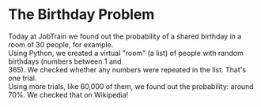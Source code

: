 <h1>The Birthday Problem</h1>
Today at JobTrain we found out the probability of a shared birthday in a room of 30 people, for example. </br>
Using Python, we created a virtual "room" (a list) of people with random birthdays (numbers between 1 and </br>
365). We checked whether any numbers were repeated in the list. That's one trial.</br>
Using more trials, like 60,000 of them, we found out the probability: around 70%. We checked that on Wikipedia!
